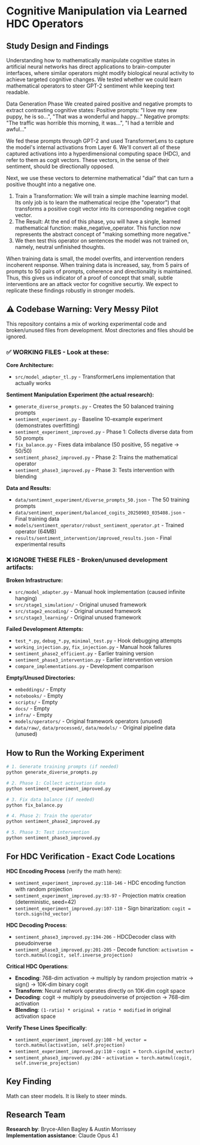 # Cognitive Manipulation via Learned HDC Operators

## Study Design and Findings

Understanding how to mathematically manipulate cognitive states in artificial neural networks has direct applications to brain-computer interfaces, where similar operators might modify biological neural activity to achieve targeted cognitive changes. We tested whether we could learn mathematical operators to steer GPT-2 sentiment while keeping text readable.

Data Generation Phase
We created paired positive and negative prompts to extract contrasting cognitive states:
  Positive prompts: "I love my new puppy, he is so...", "That was a wonderful and happy..."
  Negative prompts: "The traffic was horrible this morning, it was...", "I had a terrible and awful..."

We fed these prompts through GPT-2 and used TransformerLens to capture the model's internal activations from Layer 6. We'll convert all of these captured activations into a hyperdimensional computing space (HDC), and refer to them as cogit vectors. These vectors, in the sense of their sentiment, should be directionally opposed. 

Next, we use these vectors to determine  mathematical "dial" that can turn a positive thought into a negative one.
1.	Train a Transformation: We will train a simple machine learning model. Its only job is to learn the mathematical recipe (the "operator") that transforms a positive cogit vector into its corresponding negative cogit vector.
2.	The Result: At the end of this phase, you will have a single, learned mathematical function: make_negative_operator. This function now represents the abstract concept of "making something more negative."
3.	We then test this operator on sentences the model was not trained on, namely, neutral unfinished thoughts.

When training data is small, the model overfits, and intervention renders incoherent response. When training data is increased, say, from 5 pairs of prompts to 50 pairs of prompts, coherence and directionality is maintained. Thus, this gives us indicator of a proof of concept that small, subtle interventions are an attack vector for cognitive securtiy. We expect to replicate these findings robustly in stronger models. 

## ⚠️ Codebase Warning: Very Messy Pilot

This repository contains a mix of working experimental code and broken/unused files from development. Most directories and files should be ignored.

### ✅ WORKING FILES - Look at these:

**Core Architecture:**
- `src/model_adapter_tl.py` - TransformerLens implementation that actually works

**Sentiment Manipulation Experiment (the actual research):**
- `generate_diverse_prompts.py` - Creates the 50 balanced training prompts
- `sentiment_experiment.py` - Baseline 10-example experiment (demonstrates overfitting)
- `sentiment_experiment_improved.py` - Phase 1: Collects diverse data from 50 prompts  
- `fix_balance.py` - Fixes data imbalance (50 positive, 55 negative → 50/50)
- `sentiment_phase2_improved.py` - Phase 2: Trains the mathematical operator
- `sentiment_phase3_improved.py` - Phase 3: Tests intervention with blending

**Data and Results:**
- `data/sentiment_experiment/diverse_prompts_50.json` - The 50 training prompts
- `data/sentiment_experiment/balanced_cogits_20250903_035408.json` - Final training data
- `models/sentiment_operator/robust_sentiment_operator.pt` - Trained operator (64MB)
- `results/sentiment_intervention/improved_results.json` - Final experimental results

### ❌ IGNORE THESE FILES - Broken/unused development artifacts:

**Broken Infrastructure:**
- `src/model_adapter.py` - Manual hook implementation (caused infinite hanging)
- `src/stage1_simulation/` - Original unused framework
- `src/stage2_encoding/` - Original unused framework  
- `src/stage3_learning/` - Original unused framework

**Failed Development Attempts:**
- `test_*.py`, `debug_*.py`, `minimal_test.py` - Hook debugging attempts
- `working_injection.py`, `fix_injection.py` - Manual hook failures
- `sentiment_phase2_efficient.py` - Earlier training version
- `sentiment_phase3_intervention.py` - Earlier intervention version
- `compare_implementations.py` - Development comparison

**Empty/Unused Directories:**
- `embeddings/` - Empty
- `notebooks/` - Empty
- `scripts/` - Empty
- `docs/` - Empty  
- `infra/` - Empty
- `models/operators/` - Original framework operators (unused)
- `data/raw/`, `data/processed/`, `data/models/` - Original pipeline data (unused)

## How to Run the Working Experiment

```bash
# 1. Generate training prompts (if needed)
python generate_diverse_prompts.py

# 2. Phase 1: Collect activation data  
python sentiment_experiment_improved.py

# 3. Fix data balance (if needed)
python fix_balance.py

# 4. Phase 2: Train the operator
python sentiment_phase2_improved.py

# 5. Phase 3: Test intervention
python sentiment_phase3_improved.py
```

## For HDC Verification - Exact Code Locations

**HDC Encoding Process** (verify the math here):
- `sentiment_experiment_improved.py:118-146` - HDC encoding function with random projection
- `sentiment_experiment_improved.py:93-97` - Projection matrix creation (deterministic, seed=42)
- `sentiment_experiment_improved.py:107-110` - Sign binarization: `cogit = torch.sign(hd_vector)`

**HDC Decoding Process**:
- `sentiment_phase3_improved.py:194-206` - HDCDecoder class with pseudoinverse
- `sentiment_phase3_improved.py:201-205` - Decode function: `activation = torch.matmul(cogit, self.inverse_projection)`

**Critical HDC Operations**:
- **Encoding**: 768-dim activation → multiply by random projection matrix → sign() → 10K-dim binary cogit
- **Transform**: Neural network operates directly on 10K-dim cogit space  
- **Decoding**: cogit → multiply by pseudoinverse of projection → 768-dim activation
- **Blending**: `(1-ratio) * original + ratio * modified` in original activation space

**Verify These Lines Specifically**:
- `sentiment_experiment_improved.py:108` - `hd_vector = torch.matmul(activation, self.projection)`
- `sentiment_experiment_improved.py:110` - `cogit = torch.sign(hd_vector)`  
- `sentiment_phase3_improved.py:204` - `activation = torch.matmul(cogit, self.inverse_projection)`

## Key Finding

Math can steer models. It is likely to steer minds. 

## Research Team

**Research by**: Bryce-Allen Bagley & Austin Morrissey  
**Implementation assistance**: Claude Opus 4.1
